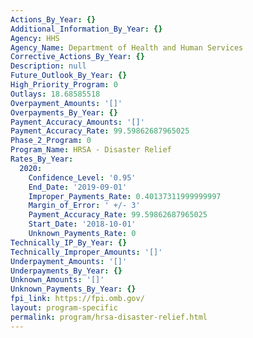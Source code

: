```yaml
---
Actions_By_Year: {}
Additional_Information_By_Year: {}
Agency: HHS
Agency_Name: Department of Health and Human Services
Corrective_Actions_By_Year: {}
Description: null
Future_Outlook_By_Year: {}
High_Priority_Program: 0
Outlays: 18.68585518
Overpayment_Amounts: '[]'
Overpayments_By_Year: {}
Payment_Accuracy_Amounts: '[]'
Payment_Accuracy_Rate: 99.59862687965025
Phase_2_Program: 0
Program_Name: HRSA - Disaster Relief
Rates_By_Year:
  2020:
    Confidence_Level: '0.95'
    End_Date: '2019-09-01'
    Improper_Payments_Rate: 0.40137311999999997
    Margin_of_Error: ' +/- 3'
    Payment_Accuracy_Rate: 99.59862687965025
    Start_Date: '2018-10-01'
    Unknown_Payments_Rate: 0
Technically_IP_By_Year: {}
Technically_Improper_Amounts: '[]'
Underpayment_Amounts: '[]'
Underpayments_By_Year: {}
Unknown_Amounts: '[]'
Unknown_Payments_By_Year: {}
fpi_link: https://fpi.omb.gov/
layout: program-specific
permalink: program/hrsa-disaster-relief.html
---
```


